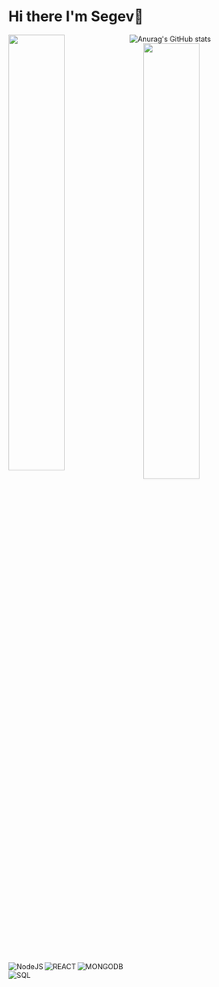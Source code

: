 # Hi there I'm Segev👋

<img align="left" width="47%" src="https://github-readme-stats.vercel.app/api?username=SKLC1&show_icons=true&theme=synthwave" />
<img src="https://camo.githubusercontent.com/e7c29a95a1a41235de85523c5bce85eff442b9eaeb1e126eefd41ddb5a0a3785/68747470733a2f2f6769746875622d726561646d652d73746174732e76657263656c2e6170702f6170692f3f757365726e616d653d616e7572616768617a72612673686f775f69636f6e733d74727565267469746c655f636f6c6f723d6666662669636f6e5f636f6c6f723d37396666393726746578745f636f6c6f723d3966396639662662675f636f6c6f723d313531353135" alt="Anurag's GitHub stats" data-canonical-src="https://github-readme-stats.vercel.app/api/?username=SKLC1&amp;show_icons=true&amp;title_color=fff&amp;icon_color=79ff97&amp;text_color=9f9f9f&amp;bg_color=151515" style="max-width: 100%;">
<img align="right" width="47%" src="https://github-readme-stats.vercel.app/api/top-langs/?username=SKLC1&layout=compact" /> 

<img alt="NodeJS" src="https://img.shields.io/badge/node.js-%234853D.svg"  align="left">
<img alt="REACT" src="https://img.shields.io/badge/react-%23007ACC.svg" align="left"/>
<img alt="MONGODB" src="https://img.shields.io/badge/mongodb-%23323330.svg" align="left"/>
<img alt="SQL" src="https://img.shields.io/badge/postgresql-%23E34F26.svg" align="left"/>
